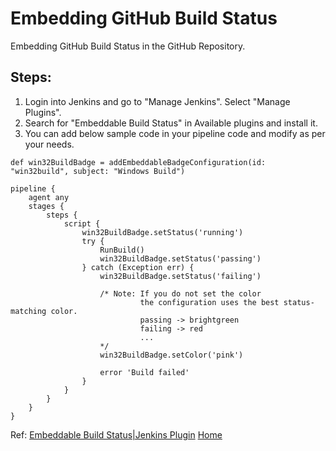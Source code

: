 # Embedding GitHub Build Status

Embedding GitHub Build Status in the GitHub Repository.

## Steps:
1. Login into Jenkins and go to "Manage Jenkins". Select "Manage Plugins".
2. Search for "Embeddable Build Status" in Available plugins and install it.
3. You can add below sample code in your pipeline code and modify as per your needs.
```
def win32BuildBadge = addEmbeddableBadgeConfiguration(id: "win32build", subject: "Windows Build")

pipeline {
    agent any
    stages {
        steps {
            script {
                win32BuildBadge.setStatus('running')
                try {
                    RunBuild()
                    win32BuildBadge.setStatus('passing')
                } catch (Exception err) {
                    win32BuildBadge.setStatus('failing')

                    /* Note: If you do not set the color
                             the configuration uses the best status-matching color.
                             passing -> brightgreen
                             failing -> red 
                             ...
                    */
                    win32BuildBadge.setColor('pink')

                    error 'Build failed'
                }
            }
        }
    }
}
```

Ref: [Embeddable Build Status|Jenkins Plugin](https://plugins.jenkins.io/embeddable-build-status/)
[Home](../README.md)
